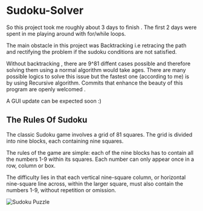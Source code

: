 # Sudoku-Solver
So this project took me roughly about 3 days to finish . The first 2 days were spent in me playing around with for/while loops.

The main obstacle in this project was Backtracking i.e retracing the path and rectifying the problem if the sudoku conditions are not satisfied.

Without backtracking , there are 9^81 diffent cases possible and therefore solving them using a normal algorithm would take ages.
There are many possible logics to solve this issue but the fastest one (according to me) is by using Recursive algorithm.
Commits that enhance the beauty of this program are openly welcomed . 

A GUI update can be expected soon :)

## The Rules Of Sudoku
The classic Sudoku game involves a grid of 81 squares. The grid is divided into nine blocks, each containing nine squares.

The rules of the game are simple: each of the nine blocks has to contain all the numbers 1-9 within its squares. Each number can only appear once in a row, column or box.

The difficulty lies in that each vertical nine-square column, or horizontal nine-square line across, within the larger square, must also contain the numbers 1-9, without repetition or omission. 

![Sudoku Puzzle](https://www.google.com/imgres?imgurl=https%3A%2F%2Fwww.researchgate.net%2Fprofile%2FRhydian_Lewis%2Fpublication%2F221411168%2Ffigure%2Ffig1%2FAS%3A648961878654978%401531735977703%2FExample-of-an-order-3-Sudoku-puzzle-This-particular-grid-is-logic-solvable.png&imgrefurl=https%3A%2F%2Fwww.researchgate.net%2Ffigure%2FExample-of-an-order-3-Sudoku-puzzle-This-particular-grid-is-logic-solvable_fig1_221411168&tbnid=ctaWbkyO_hFXJM&vet=12ahUKEwiwpL3tnrTqAhXm73MBHWk2CIAQMygGegUIARDaAQ..i&docid=-qoTy4plTdsv3M&w=510&h=383&q=sudoku%20puzzle&ved=2ahUKEwiwpL3tnrTqAhXm73MBHWk2CIAQMygGegUIARDaAQ)
